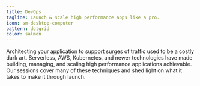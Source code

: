 ```yaml
---
title: DevOps
tagline: Launch & scale high performance apps like a pro.
icon: sm-desktop-computer
pattern: dotgrid
color: salmon
---
```


Architecting your application to support surges of traffic used to be a costly dark art. Serverless, AWS, Kubernetes, and newer technologies have made building, managing, and scaling high performance applications achievable. Our sessions cover many of these techniques and shed light on what it takes to make it through launch.
